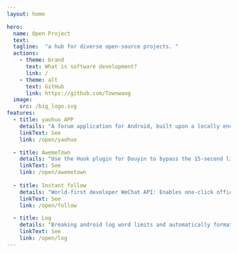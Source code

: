 ```yaml
---
layout: home

hero:
  name: Open Project
  text:
  tagline:  "a hub for diverse open-source projects. "
  actions:
    - theme: brand
      text: What is software development?
      link: /
    - theme: alt
      text: GitHub
      link: https://github.com/Townwang
  image:
    src: /big_logo.svg
features:
  - title: yaohuo APP
    details: "A forum application for Android, built upon a locally encapsulated crawler framework"
    linkText: See
    link: /open/yaohuo

  - title: AwemeTown
    details: "Use the Hook plugin for Douyin to bypass the 15-second limit."
    linkText: See
    link: /open/awemetown
	
  - title: Instant follow
    details: "World-first developer WeChat API: Enables one-click official account follow and friend addition in third-party apps—no API or permissions required."
    linkText: See
    link: /open/follow

  - title: Log
    details: "Breaking android log word limits and automatically formatting json."
    linkText: See
    link: /open/log
---
```



